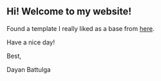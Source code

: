 ## Hi! Welcome to my website!

Found a template I really liked as a base from [here](https://github.com/timlrx/tailwind-nextjs-starter-blog).

Have a nice day!

Best,

Dayan Battulga
